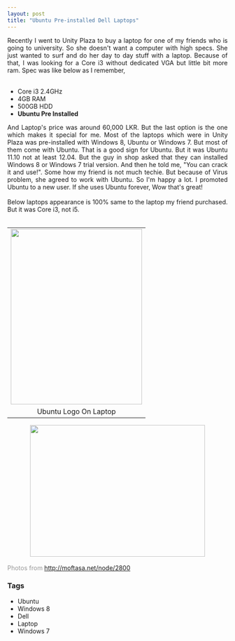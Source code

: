 ```yaml
---
layout: post
title: "Ubuntu Pre-installed Dell Laptops"
---
```


<div dir="ltr" style="text-align: left;" trbidi="on"><div style="text-align: justify;">Recently I went to Unity Plaza to buy a laptop for one of my friends who is going to university. So she doesn't want a computer with high specs. She just wanted to surf and do her day to day stuff with a laptop. Because of that, I was looking for a Core i3 without dedicated VGA but little bit more ram. Spec was like below as I remember,</div><div style="text-align: justify;"><br /></div><ul style="text-align: left;"><li style="text-align: justify;">Core i3 2.4GHz</li><li style="text-align: justify;">4GB RAM</li><li style="text-align: justify;">500GB HDD</li><li style="text-align: justify;"><b>Ubuntu Pre Installed</b></li></ul><div><div style="text-align: justify;">And Laptop's price was around 60,000 LKR. But the last option is the one which makes it special for me. Most of the laptops which were in Unity Plaza was pre-installed with Windows 8, Ubuntu or Windows 7. But most of them come with Ubuntu. That is a good sign for Ubuntu. But it was Ubuntu 11.10 not at least 12.04. But the guy in shop asked that they can installed Windows 8 or Windows 7 trial version. And then he told me, "You can crack it and use!". Some how my friend is not much techie. But because of Virus problem, she agreed to work with Ubuntu. So I'm happy a lot. I promoted Ubuntu to a new user. If she uses Ubuntu forever, Wow that's great!&nbsp;</div><div style="text-align: justify;"><br /></div><div style="text-align: justify;">Below laptops appearance is 100% same to the laptop my friend purchased. But it was Core i3, not i5.</div><div style="text-align: justify;"><br /></div><table align="center" cellpadding="0" cellspacing="0" class="tr-caption-container" style="margin-left: auto; margin-right: auto; text-align: center;"><tbody><tr><td style="text-align: center;"><a href="http://1.bp.blogspot.com/-XkV3hBjswY4/UdZ8bBSyLaI/AAAAAAAAAuI/U0T1dcsQvvw/s1600/i4.jpg" imageanchor="1" style="margin-left: auto; margin-right: auto;"><img border="0" height="400" src="https://1.bp.blogspot.com/-XkV3hBjswY4/UdZ8bBSyLaI/AAAAAAAAAuI/U0T1dcsQvvw/s400/i4.jpg" width="300" /></a></td></tr><tr><td class="tr-caption" style="text-align: center;">Ubuntu Logo On Laptop</td></tr></tbody></table><div class="separator" style="clear: both; text-align: center;"><a href="http://4.bp.blogspot.com/-dbXjDJWAcEQ/UdZ7sUaAswI/AAAAAAAAAuA/MKLrnSHqFPE/s1600/9ZDX1.jpg" imageanchor="1" style="margin-left: 1em; margin-right: 1em;"><img border="0" height="300" src="https://4.bp.blogspot.com/-dbXjDJWAcEQ/UdZ7sUaAswI/AAAAAAAAAuA/MKLrnSHqFPE/s400/9ZDX1.jpg" width="400" /></a></div><div class="separator" style="clear: both; text-align: center;"><br /></div><div class="separator" style="clear: both; text-align: left;"><span style="color: #999999;">Photos from&nbsp;<a href="http://moftasa.net/node/2800" style="text-align: left;">http://moftasa.net/node/2800</a></span></div></div></div>

### Tags

- Ubuntu
- Windows 8
- Dell
- Laptop
- Windows 7
